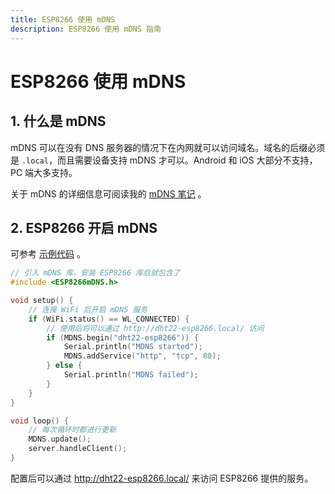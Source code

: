 ```yaml
---
title: ESP8266 使用 mDNS
description: ESP8266 使用 mDNS 指南
---
```


# ESP8266 使用 mDNS

## 1. 什么是 mDNS

mDNS 可以在没有 DNS 服务器的情况下在内网就可以访问域名。域名的后缀必须是 `.local`，而且需要设备支持 mDNS 才可以。Android 和 iOS 大部分不支持，PC 端大多支持。

关于 mDNS 的详细信息可阅读我的 [mDNS 笔记](https://blog.alexsun.top/vuepress-network-notes/application-layer-protocol/dns/mdns.html) 。

## 2. ESP8266 开启 mDNS

可参考 [示例代码](https://github.com/esp8266/Arduino/blob/master/libraries/ESP8266mDNS/examples/mDNS_Web_Server/mDNS_Web_Server.ino) 。

```cpp
// 引入 mDNS 库，安装 ESP8266 库后就包含了
#include <ESP8266mDNS.h>

void setup() {
    // 连接 WiFi 后开启 mDNS 服务
    if (WiFi.status() == WL_CONNECTED) {
        // 使用后将可以通过 http://dht22-esp8266.local/ 访问
        if (MDNS.begin("dht22-esp8266")) {
            Serial.println("MDNS started");
            MDNS.addService("http", "tcp", 80);
        } else {
            Serial.println("MDNS failed");
        }
    }
}

void loop() {
    // 每次循环时都进行更新
    MDNS.update();
    server.handleClient();
}
```

配置后可以通过 <http://dht22-esp8266.local/> 来访问 ESP8266 提供的服务。
